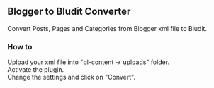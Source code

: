 ## Blogger to Bludit Converter

Convert Posts, Pages and Categories from Blogger xml file to Bludit.


### How to
Upload your xml file into "bl-content -> uploads" folder.<br />
Activate the plugin.<br />
Change the settings and click on "Convert".
